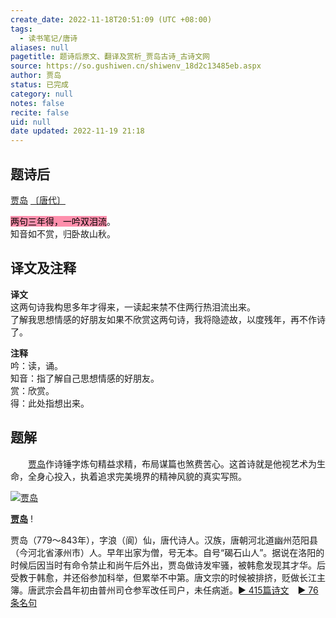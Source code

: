 ```yaml
---
create_date: 2022-11-18T20:51:09 (UTC +08:00)
tags:
  - 读书笔记/唐诗
aliases: null
pagetitle: 题诗后原文、翻译及赏析_贾岛古诗_古诗文网
source: https://so.gushiwen.cn/shiwenv_18d2c13485eb.aspx
author: 贾岛
status: 已完成
category: null
notes: false
recite: false
uid: null
date updated: 2022-11-19 21:18
---
```


## 题诗后

[贾岛](https://so.gushiwen.cn/authorv_568070f3fde8.aspx) [〔唐代〕](https://so.gushiwen.cn/shiwens/default.aspx?cstr=%e5%94%90%e4%bb%a3)

<mark style="background: #FF5582A6;">两句三年得，一吟双泪流</mark>。\
知音如不赏，归卧故山秋。

## 译文及注释

**译文**\
这两句诗我构思多年才得来，一读起来禁不住两行热泪流出来。\
了解我思想情感的好朋友如果不欣赏这两句诗，我将隐迹故，以度残年，再不作诗了。

**注释**\
吟：读，诵。\
知音：指了解自己思想情感的好朋友。\
赏：欣赏。\
得：此处指想出来。

## 题解

　　[贾岛](https://so.gushiwen.cn/authorv_568070f3fde8.aspx)作诗锤字炼句精益求精，布局谋篇也煞费苦心。这首诗就是他视艺术为生命，全身心投入，执着追求完美境界的精神风貌的真实写照。

[![贾岛](https://song.gushiwen.cn/authorImg/jiadao.jpg)](https://so.gushiwen.cn/authorv_568070f3fde8.aspx)

[**贾岛**](https://so.gushiwen.cn/authorv_568070f3fde8.aspx) !

贾岛（779～843年），字浪（阆）仙，唐代诗人。汉族，唐朝河北道幽州范阳县（今河北省涿州市）人。早年出家为僧，号无本。自号“碣石山人”。据说在洛阳的时候后因当时有命令禁止和尚午后外出，贾岛做诗发牢骚，被韩愈发现其才华。后受教于韩愈，并还俗参加科举，但累举不中第。唐文宗的时候被排挤，贬做长江主簿。唐武宗会昌年初由普州司仓参军改任司户，未任病逝。[► 415篇诗文](https://so.gushiwen.cn/shiwens/default.aspx?astr=%e8%b4%be%e5%b2%9b)　[► 76条名句](https://so.gushiwen.cn/mingjus/default.aspx?astr=%e8%b4%be%e5%b2%9b)

